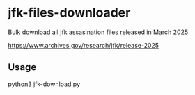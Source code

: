 # jfk-files-downloader
Bulk download all jfk assasination files released in March 2025

https://www.archives.gov/research/jfk/release-2025 

## Usage
python3 jfk-download.py
